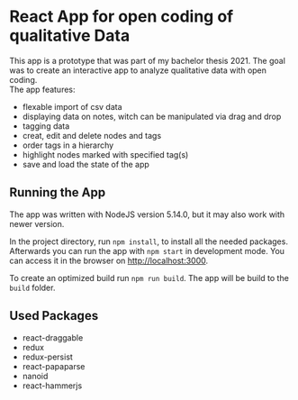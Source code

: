# React App for open coding of qualitative Data

This app is a prototype that was part of my bachelor thesis 2021. The goal was to create an interactive app to analyze qualitative data with open coding. \
The app features: 
- flexable import of csv data
- displaying data on notes, witch can be manipulated via drag and drop 
- tagging data 
- creat, edit and delete nodes and tags 
- order tags in a hierarchy
- highlight nodes marked with specified tag(s)
- save and load the state of the app


## Running the App
The app was written with NodeJS version 5.14.0, but it may also work with newer version.

In the project directory, run `npm install`, to install all the needed packages. Afterwards you can run the app with `npm start` in development mode. You can access it in the browser on [http://localhost:3000](http://localhost:3000).

To create an optimized build run `npm run build`. The app will be build to the `build` folder. 

## Used Packages
- react-draggable
- redux
- redux-persist
- react-papaparse
- nanoid
- react-hammerjs




